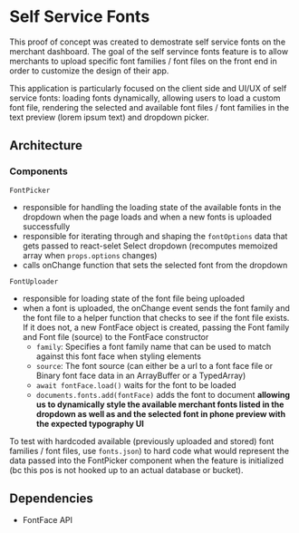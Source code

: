 # Self Service Fonts

This proof of concept was created to demostrate self service fonts on the merchant dashboard. The goal of the self servince fonts feature is to allow merchants to upload specific font families / font files on the front end in order to customize the design of their app.

This application is particularly focused on the client side and UI/UX of self service fonts: loading fonts dynamically, allowing users to load a custom font file, rendering the selected and available font files / font families in the text preview (lorem ipsum text) and dropdown picker.

## Architecture

### Components

`FontPicker`

-   responsible for handling the loading state of the available fonts in the dropdown when the page loads and when a new fonts is uploaded successfully
-   responsible for iterating through and shaping the `fontOptions` data that gets passed to react-selet Select dropdown (recomputes memoized array when `props.options` changes)
-   calls onChange function that sets the selected font from the dropdown

`FontUploader`

-   responsible for loading state of the font file being uploaded
-   when a font is uploaded, the onChange event sends the font family and the font file to a helper function that checks to see if the font file exists. If it does not, a new FontFace object is created, passing the Font family and Font file (source) to the FontFace constructor
    -   `family`: Specifies a font family name that can be used to match against this font face when styling elements
    -   `source`: The font source (can either be a url to a font face file or Binary font face data in an ArrayBuffer or a TypedArray)
    -   `await fontFace.load()` waits for the font to be loaded
    -   `documents.fonts.add(fontFace)` adds the font to document **allowing us to dynamically style the available merchant fonts listed in the dropdown as well as and the selected font in phone preview with the expected typography UI**

To test with hardcoded available (previously uploaded and stored) font families / font files, use `fonts.json`) to hard code what would represent the data passed into the FontPicker component when the feature is initialized (bc this pos is not hooked up to an actual database or bucket).

## Dependencies

-   FontFace API
